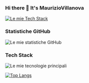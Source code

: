### Hi there 👋 It's MaurizioVillanova
[![Le mie  Tech Stack](https://github-readme-tech-stack.vercel.app/api/cards)](https://github-readme-tech-stack.vercel.app/api/cards)

### Statistiche GitHub

![Le mie statistiche GitHub](https://github-readme-stats.vercel.app/api?username=MaurizioVillanova&show_icons=true&theme=radical)

### Tech Stack

![Le mie tecnologie principali](https://github-readme-stats.vercel.app/api/top-langs/?username=MaurizioVillanova&layout=compact&theme=radical)

[![Top Langs](https://github-readme-stats.vercel.app/api/top-langs/?username=anuraghazra&hide_progress=true)](https://github.com/anuraghazra/github-readme-stats)
